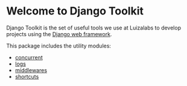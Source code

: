 Welcome to Django Toolkit
=========================

Django Toolkit is the set of useful tools we use at Luizalabs to develop
projects using the [Django web framework][django-website].

This package includes the utility modules:

* [concurrent](concurrent)
* [logs](logs)
* [middlewares](middlewares)
* [shortcuts](shortcuts)

[django-website]: https://www.djangoproject.com/

